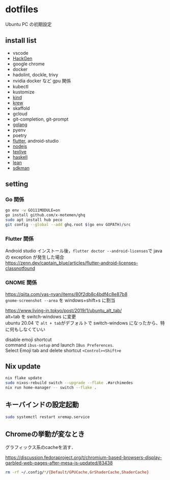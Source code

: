# dotfiles

Ubuntu PC の初期設定

## install list

- vscode
- [HackGen](https://github.com/yuru7/HackGen)
- google chrome
- docker
- hadolint, dockle, trivy
- nvidia docker など gpu 関係
- kubectl
- kustomize
- [kind](https://kind.sigs.k8s.io/docs/user/quick-start/#installation)
- [krew](https://krew.sigs.k8s.io/docs/user-guide/setup/install/)
- skaffold
- gcloud
- git-completion, git-prompt
- [golang](https://go.dev/doc/install)
- pyenv
- poetry
- [flutter](https://flutter.dev/docs/get-started/install/linux), android-studio
- [nodejs](https://volta.sh/)
- [texlive](https://texwiki.texjp.org/?Linux)
- [haskell](https://www.haskell.org/downloads/)
- [lean](https://leanprover.github.io/lean4/doc/quickstart.html)
- [sdkman](https://sdkman.io/)

## setting

### Go 関係

```sh
go env -w GO111MODULE=on
go install github.com/x-motemen/ghq
sudo apt install hub peco
git config --global --add ghq.root $(go env GOPATH)/src
```

### Flutter 関係

Android studio インストール後，`flutter doctor --android-licenses`で java の exception が発生した場合  
<https://zenn.dev/captain_blue/articles/flutter-android-licenses-classnotfound>

### GNOME 関係

<https://qiita.com/yas-nyan/items/80f2db8c4bdf4c8e87b8>  
`gnome-screenshot --area`
を windows+shift+s に割当

<https://www.living-in.tokyo/post/2019/1/ubuntu_alt_tab/>  
alt+tab を switch-windows に変更  
ubuntu 20.04 で `alt + tab`がデフォルトで switch-windows になったから、特に何もしなくていい

disable emoji shortcut  
command `ibus-setup` and launch `IBus Preferences`.  
Select Emoji tab and delete shortcut `<Control><Shift>e`

## Nix update

```sh
nix flake update
sudo nixos-rebuild switch --upgrade --flake .#archimedes
nix run home-manager -- switch --flake .
```

## キーバインドの設定起動

```sh
sudo systemctl restart xremap.service
```

## Chromeの挙動が変なとき

グラフィックス系のcacheを消す．

<https://discussion.fedoraproject.org/t/chromium-based-browsers-display-garbled-web-pages-after-mesa-is-updated/83438>

```sh
rm -rf ~/.config/*/{Default/GPUCache,GrShaderCache,ShaderCache}
```
